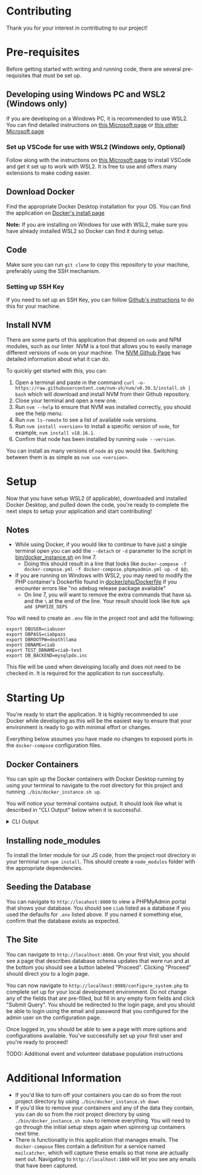 # Contributing

Thank you for your interest in contributing to our project!

# Pre-requisites

Before getting started with writing and running code, there are several pre-requisites that must be set up.

## Developing using Windows PC and WSL2 (Windows only)

If you are developing on a Windows PC, it is recommended to use WSL2. You can find detailed instructions on [this Microsoft page](https://learn.microsoft.com/en-us/windows/wsl/install) or [this other Microsoft page](https://learn.microsoft.com/en-us/windows/wsl/setup/environment#set-up-your-linux-username-and-password)

### Set up VSCode for use with WSL2 (Windows only, Optional)

Follow along with the instructions on [this Microsoft page](https://learn.microsoft.com/en-us/windows/wsl/tutorials/wsl-vscode) to install VSCode and get it set up to work with WSL2. It is free to use and offers many extensions to make coding easier.

## Download Docker

Find the appropriate Docker Desktop installation for your OS. You can find the application on [Docker's install page](https://docs.docker.com/get-docker/)

**Note:** If you are installing on Windows for use with WSL2, make sure you have already installed WSL2 so Docker can find it during setup.

## Code

Make sure you can run `git clone` to copy this repository to your machine, preferably using the SSH mechanism.

### Setting up SSH Key

If you need to set up an SSH Key, you can follow [Github's instructions](https://docs.github.com/en/authentication/connecting-to-github-with-ssh/generating-a-new-ssh-key-and-adding-it-to-the-ssh-agent) to do this for your machine.

## Install NVM

There are some parts of this application that depend on `node` and NPM modules, such as our linter. NVM is a tool that allows you to easily manage different versions of `node` on your machine. The [NVM Github Page](https://github.com/nvm-sh/nvm) has detailed information about what it can do.

To quickly get started with this, you can:

1. Open a terminal and paste in the command `curl -o- https://raw.githubusercontent.com/nvm-sh/nvm/v0.39.3/install.sh | bash` which will download and install NVM from their Github repository.
2. Close your terminal and open a new one.
3. Run `nvm --help` to ensure that NVM was installed correctly, you should see the help menu.
4. Run `nvm ls-remote` to see a list of available `node` versions.
5. Run `nvm install <version>` to install a specific version of `node`, for example, `nvm install v18.16.1`.
6. Confirm that node has been installed by running `node --version`.

You can install as many versions of `node` as you would like. Switching between them is as simple as `nvm use <version>`.

# Setup

Now that you have setup WSL2 (if applicable), downloaded and installed Docker Desktop, and pulled down the code, you're ready to complete the next steps to setup your application and start contributing!

## Notes

- While using Docker, if you would like to continue to have just a single terminal open you can add the `--detach` or `-d` parameter to the script in [bin/docker_instance.sh](../bin/docker_instance.sh) on line 7.
  - Doing this should result in a line that looks like `docker-compose -f docker-compose.yml -f docker-compose.phpmyadmin.yml up -d $@;`
- If you are running on Windows with WSL2, you may need to modify the PHP container's Dockerfile found in [docker/php/Dockerfile](../docker/php/Dockerfile) if you encounter errors like "no xdebug release package available"
  - On line 7, you will want to remove the extra commands that have `&&` and the `\` at the end of the line. Your result should look like `RUN apk add $PHPIZE_DEPS`

You will need to create an `.env` file in the project root and add the following:

```
export DBUSER=ciabuser
export DBPASS=ciabpass
export DBROOTPW=deathllama
export DBNAME=ciab
export TEST_DBNAME=ciab-test
export DB_BACKEND=mysqlpdo.inc
```

This file will be used when developing locally and does not need to be checked in. It is required for the application to run successfully.

# Starting Up

You're ready to start the application. It is highly recommended to use Docker while developing as this will be the easiest way to ensure that your environment is ready to go with minimal effort or changes.

Everything below assumes you have made no changes to exposed ports in the `docker-compose` configuration files.

## Docker Containers

You can spin up the Docker containers with Docker Desktop running by using your terminal to navigate to the root directory for this project and running `./bin/docker_instance.sh up`.

You will notice your terminal contains output. It should look like what is described in "CLI Output" below when it is successful.

<details>

<summary>CLI Output</summary>

```
 => [php internal] load build definition from Dockerfile                                                           0.1s
 => => transferring dockerfile: 490B                                                                               0.0s
 => [php internal] load .dockerignore                                                                              0.0s
 => => transferring context: 2B                                                                                    0.0s
 => [php internal] load metadata for docker.io/library/php:7.2.7-fpm-alpine3.7                                     0.9s
 => [php 1/7] FROM docker.io/library/php:7.2.7-fpm-alpine3.7@sha256:21b0cbbbca911423c2fcc5896336cdc6adf61d4181a2b  0.0s
 => [php internal] load build context                                                                              0.0s
 => => transferring context: 55B                                                                                   0.0s
 => CACHED [php 2/7] RUN apk update     && apk upgrade     && apk add git bash msmtp freetype libpng libjpeg-turb  0.0s
 => CACHED [php 3/7] RUN docker-php-ext-install mysqli pdo_mysql                                                   0.0s
 => CACHED [php 4/7] RUN docker-php-ext-install gd                                                                 0.0s
 => CACHED [php 5/7] RUN apk add autoconf   dpkg-dev dpkg   file   g++   gcc   libc-dev   make   pkgconf   re2c    0.0s
 => CACHED [php 6/7] COPY msmtprc /.msmtprc                                                                        0.0s
 => CACHED [php 7/7] COPY php.ini /usr/local/etc/php/php.ini                                                       0.0s
 => [php] exporting to image                                                                                       0.0s
 => => exporting layers                                                                                            0.0s
 => => writing image sha256:f269071b139ccfe5120ec96bea840c5b8d389700336c86532adaf3e82669ee0a                       0.0s
 => => naming to docker.io/library/ciab-portal-php                                                                 0.0s
 => [apache internal] load .dockerignore                                                                           0.0s
 => => transferring context: 2B                                                                                    0.0s
 => [apache internal] load build definition from Dockerfile                                                        0.1s
 => => transferring dockerfile: 471B                                                                               0.0s
 => [apache internal] load metadata for docker.io/library/httpd:2.4.33-alpine                                      0.7s
 => [apache 1/6] FROM docker.io/library/httpd:2.4.33-alpine@sha256:cd4598d3397ed391b8c996d686a3f939cd8e672d31b758  0.0s
 => [apache internal] load build context                                                                           0.0s
 => => transferring context: 38B                                                                                   0.0s
 => CACHED [apache 2/6] RUN apk update;     apk upgrade;                                                           0.0s
 => CACHED [apache 3/6] RUN echo "LoadModule rewrite_module modules/mod_rewrite.so"     > /usr/local/apache2/conf  0.0s
 => CACHED [apache 4/6] RUN echo "Include /usr/local/apache2/conf/rewrite.conf"     >> /usr/local/apache2/conf/ht  0.0s
 => CACHED [apache 5/6] COPY demo.apache.conf /usr/local/apache2/conf/demo.apache.conf                             0.0s
 => CACHED [apache 6/6] RUN echo "Include /usr/local/apache2/conf/demo.apache.conf"     >> /usr/local/apache2/con  0.0s
 => [apache] exporting to image                                                                                    0.0s
 => => exporting layers                                                                                            0.0s
 => => writing image sha256:d380dbbb149b44b19bc15abaa3b39317d2783eea6b890e640ab4be3f8771119f                       0.0s
 => => naming to docker.io/library/ciab-portal-apache                                                              0.0s
[+] Running 11/11
 ✔ Network ciab-portal_frontend         Created                                                                    0.1s
 ✔ Network ciab-portal_backend          Created                                                                    0.1s
 ✔ Network ciab-portal_default          Created                                                                    0.1s
 ✔ Volume "ciab-portal_mysql"           Created                                                                    0.0s
 ✔ Container ciab-portal-mailcatcher-1  Started                                                                   11.2s
 ✔ Container ciab-portal-mysql-1        Started                                                                   10.6s
 ✔ Container ciab-portal-swagger-1      Started                                                                   10.8s
 ✔ Container ciab-portal-composer-1     Started                                                                   10.6s
 ✔ Container ciab-portal-phpmyadmin-1   Started                                                                    2.2s
 ✔ Container ciab-portal-php-1          Started                                                                    2.6s
 ✔ Container ciab-portal-apache-1       Started                                                                    3.1s
```

</details>

## Installing node_modules

To install the linter module for our JS code, from the project root directory in your terminal run `npm install`. This should create a `node_modules` folder with the appropriate dependencies.

## Seeding the Database

You can navigate to `http://locahost:8000` to view a PHPMyAdmin portal that shows your database. You should see `ciab` listed as a database if you used the defaults for `.env` listed above. If you named it something else, confirm that the database exists as expected.

## The Site

You can navigate to `http://localhost:8080`. On your first visit, you should see a page that describes database schema updates that were run and at the bottom you should see a button labeled "Proceed". Clicking "Proceed" should direct you to a login page.

You can now navigate to `http://localhost:8080/configure_system.php` to complete set up for your local development environment. Do not change any of the fields that are pre-filled, but fill in any empty form fields and click "Submit Query". You should be redirected to the login page, and you should be able to login using the email and password that you configured for the admin user on the configuration page.

Once logged in, you should be able to see a page with more options and configurations available. You've successfully set up your first user and you're ready to proceed!

TODO: Additional event and volunteer database population instructions

# Additional Information

- If you'd like to turn off your containers you can do so from the root project directory by using `./bin/docker_instance.sh down`
- If you'd like to remove your containers and any of the data they contain, you can do so from the root project directory by using `./bin/docker_instance.sh nuke` to remove everything. You will need to go through the initial setup steps again when spinning up containers next time.
- There is functionality in this application that manages emails. The `docker-compose` files contain a definition for a service named `mailcatcher`, which will capture these emails so that none are actually sent out. Navigating to `http://localhost:1080` will let you see any emails that have been captured.
